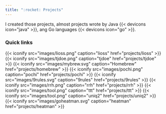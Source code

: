 ```yaml
---
title: ":rocket: Projects"
---
```


I created those projects, almost projects wrote by Java {{< devicons icon="java" >}}, ang Go languages {{< devicons icon="go" >}}.

### Quick links

{{< iconify src="images/lioss.png"     caption="lioss"    href="projects/lioss" >}}
{{< iconify src="images/tjdoe.png"     caption="tjdoe"    href="projects/tjdoe" >}}
{{< iconify src="images/mybrew.svg"    caption="Homebrew" href="projects/homebrew" >}}
{{< iconify src="images/pochi.png"     caption="pochi"    href="projects/pochi" >}}
{{< iconify src="images/9rules.svg"    caption="9rules"   href="projects/9rules" >}}
{{< iconify src="images/rrh.png"       caption="rrh"      href="projects/rrh" >}}
{{< iconify src="images/tool.png"      caption="ttt"      href="projects/ttt" >}}
{{< iconify src="images/tool.png"      caption="uniq2"    href="projects/uniq2" >}}
{{< iconify src="images/goheatman.svg" caption="heatman"  href="projects/heatman" >}}
